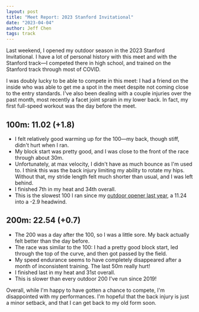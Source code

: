 ```yaml
---
layout: post
title: "Meet Report: 2023 Stanford Invitational"
date: "2023-04-04"
author: Jeff Chen
tags: track
---
```


Last weekend, I opened my outdoor season in the 2023 Stanford Invitational. I have a lot of personal history with this meet and with the Stanford track—I competed there in high school, and trained on the Stanford track through most of COVID.

I was doubly lucky to be able to compete in this meet: I had a friend on the inside who was able to get me a spot in the meet despite not coming close to the entry standards.
I've also been dealing with a couple injuries over the past month, most recently a facet joint sprain in my lower back. In fact, my first full-speed workout was the day before the meet.

<!-- excerpt -->

## 100m: 11.02 (+1.8)

- I felt relatively good warming up for the 100—my back, though stiff, didn't hurt when I ran.
- My block start was pretty good, and I was close to the front of the race through about 30m.
- Unfortunately, at max velocity, I didn't have as much bounce as I'm used to. I think this was the back injury limiting my ability to rotate my hips.
  Without that, my stride length felt much shorter than usual, and I was left behind.
- I finished 7th in my heat and 34th overall.
- This is the slowest 100 I ran since my [outdoor opener last year](https://jeffchen.dev/posts/Meet-Report-2022-Carnegie-Mellon-Invitational/), a 11.24 into a -2.9 headwind.

## 200m: 22.54 (+0.7)

- The 200 was a day after the 100, so I was a little sore. My back actually felt better than the day before.
- The race was similar to the 100: I had a pretty good block start, led through the top of the curve, and then got passed by the field.
- My speed endurance seems to have completely disappeared after a month of inconsistent training. The last 50m really hurt!
- I finished last in my heat and 31st overall.
- This is slower than every outdoor 200 I've run since 2019!

Overall, while I'm happy to have gotten a chance to compete, I'm disappointed with my performances.
I'm hopeful that the back injury is just a minor setback, and that I can get back to my old form soon.
